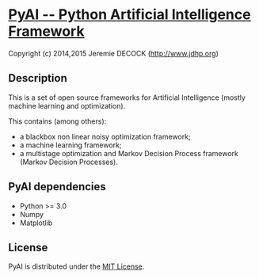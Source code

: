 # [PyAI -- Python Artificial Intelligence Framework](http://www.jdhp.org/projects_en.html#pyai)

Copyright (c) 2014,2015 Jeremie DECOCK (http://www.jdhp.org)

## Description

This is a set of open source frameworks for Artificial Intelligence (mostly
machine learning and optimization).

This contains (among others):

- a blackbox non linear noisy optimization framework;
- a machine learning framework;
- a multistage optimization and Markov Decision Process framework (Markov Decision Processes).

## PyAI dependencies

* Python >= 3.0
* Numpy
* Matplotlib

## License

PyAI is distributed under the [MIT License](http://opensource.org/licenses/MIT).
